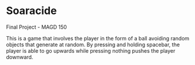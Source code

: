# Soaracide
 Final Project - MAGD 150

This is a game that involves the player in the form of a ball avoiding random objects that generate at random.  By pressing and holding spacebar, the player is able to go upwards while pressing nothing pushes the player downward.